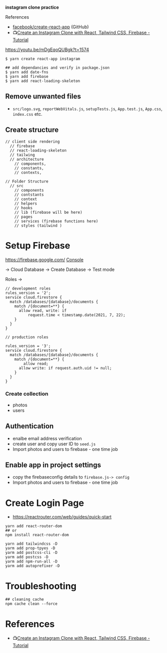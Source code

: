 **instagram clone practice**

References

- [facebook/create-react-app](https://github.com/facebook/create-react-app) (GitHub)
- :tv:[Create an Instagram Clone with React, Tailwind CSS, Firebase - Tutorial](https://youtu.be/mDgEqoQUBgk?t=1290)

https://youtu.be/mDgEqoQUBgk?t=1574

```shell
$ yarn create react-app instagram
```

```shell
## add dependancies and verify in package.json
$ yarn add date-fns
$ yarn add firebase
$ yarn add react-loading-skeleton
```

## Remove unwanted files

- `src/logo.svg`, `reportWebVitals.js`, `setupTests.js`, `App.test.js`, `App.css`, `index.css` etc.


 ## Create structure

```shell
// client side rendering
  // firebase
  // react-loading-skeleton
  // tailwing
  // architecture
    // components, 
    // constants,
    // contexts,
    
// Folder Structure
  // src
    // components
    // contstants
    // context
    // helpers
    // hooks 
    // lib (firebase will be here)
    // pages
    // services (firebase functions here)
    // styles (tailwind )
```

# Setup Firebase

https://firebase.google.com/
[Console](https://console.firebase.google.com/u/0/?pli=1)

-> Cloud Database -> Create Database -> Test mode

Roles ->
```shell
// development roles
rules_version = '2';
service cloud.firestore {
  match /databases/{database}/documents {
    match /{document=**} {
      allow read, write: if
          request.time < timestamp.date(2021, 7, 22);
    }
  }
}

// production roles

rules_version = '3';
service cloud.firestore {
  match /databases/{database}/documents {
    match /{document=**} {
    	allow read;
      allow write: if request.auth.uid != null;
    }
  }
}
```

### Create collection
- photos
- users

## Authentication

- enalbe email address verification
- create user and copy user ID to `seed.js`
- Import photos and users to firebase - one time job

## Enable app in project settings

- copy the firebaseconfig details to `firebase.js-> config`
- Import photos and users to firebase - one time job

# Create Login Page

- https://reactrouter.com/web/guides/quick-start


```shell
yarn add react-router-dom
## or
npm install react-router-dom
```

```shell
yarn add tailwindcss -D
yarm add prop-tpyes -D
yarm add postcss-cli -D
yarm add postcss -D
yarm add npm-run-all -D
yarm add autoprefixer -D
```



# Troubleshooting

```shell
## cleaning cache
npm cache clean --force
```

# References

- :tv:[Create an Instagram Clone with React, Tailwind CSS, Firebase - Tutorial](https://www.youtube.com/watch?v=mDgEqoQUBgk&t=2s)